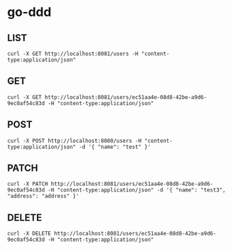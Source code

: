# go-ddd

## LIST

```
curl -X GET http://localhost:8081/users -H "content-type:application/json"
```

## GET

```
curl -X GET http://localhost:8081/users/ec51aa4e-08d8-42be-a9d6-9ec0af54c83d -H "content-type:application/json"
```

## POST

```
curl -X POST http://localhost:8080/users -H "content-type:application/json" -d '{ "name": "test" }'
```

## PATCH

```
curl -X PATCH http://localhost:8081/users/ec51aa4e-08d8-42be-a9d6-9ec0af54c83d -H "content-type:application/json" -d '{ "name": "test3", "address": "address" }'
```

## DELETE

```
curl -X DELETE http://localhost:8081/users/ec51aa4e-08d8-42be-a9d6-9ec0af54c83d -H "content-type:application/json"
```